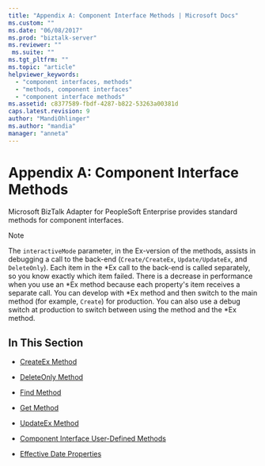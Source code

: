 ```yaml
---
title: "Appendix A: Component Interface Methods | Microsoft Docs"
ms.custom: ""
ms.date: "06/08/2017"
ms.prod: "biztalk-server"
ms.reviewer: ""
 ms.suite: ""
ms.tgt_pltfrm: ""
ms.topic: "article"
helpviewer_keywords: 
  - "component interfaces, methods"
  - "methods, component interfaces"
  - "component interface methods"
ms.assetid: c8377589-fbdf-4287-b822-53263a00381d
caps.latest.revision: 9
author: "MandiOhlinger"
ms.author: "mandia"
manager: "anneta"
---
```

# Appendix A: Component Interface Methods
Microsoft BizTalk Adapter for PeopleSoft Enterprise provides standard methods for component interfaces.  
  
> [!NOTE]
>  The `interactiveMode` parameter, in the Ex-version of the methods, assists in debugging a call to the back-end (`Create/CreateEx`, `Update/UpdateEx`, and `DeleteOnly`). Each item in the *Ex call to the back-end is called separately, so you know exactly which item failed. There is a decrease in performance when you use an \*Ex method because each property's item receives a separate call. You can develop with \*Ex method and then switch to the main method (for example, `Create`) for production. You can also use a debug switch at production to switch between using the method and the \*Ex method.  
  
## In This Section  
  
-   [CreateEx Method](../core/createex-method.md)  
  
-   [DeleteOnly Method](../core/deleteonly-method.md)  
  
-   [Find Method](../core/find-method.md)  
  
-   [Get Method](../core/get-method.md)  
  
-   [UpdateEx Method](../core/updateex-method.md)  
  
-   [Component Interface User-Defined Methods](../core/component-interface-user-defined-methods.md)  
  
-   [Effective Date Properties](../core/effective-date-properties.md)